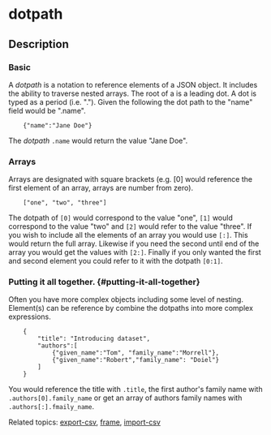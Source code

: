 dotpath
=======

Description
-----------

### Basic

A *dotpath* is a notation to reference elements of a JSON object. It
includes the ability to traverse nested arrays. The root of a is a
leading dot. A dot is typed as a period (i.e. \".\"). Given the
following the dot path to the \"name\" field would be \".name\".

``` {.json}
    {"name":"Jane Doe"}
```

The *dotpath* `.name` would return the value \"Jane Doe\".

### Arrays

Arrays are designated with square brackets (e.g. \[0\] would reference
the first element of an array, arrays are number from zero).

``` {.json}
    ["one", "two", "three"]
```

The dotpath of `[0]` would correspond to the value \"one\", `[1]` would
correspond to the value \"two\" and `[2]` would refer to the value
\"three\". If you wish to include all the elements of an array you would
use `[:]`. This would return the full array. Likewise if you need the
second until end of the array you would get the values with `[2:]`.
Finally if you only wanted the first and second element you could refer
to it with the dotpath `[0:1]`.

### Putting it all together. {#putting-it-all-together}

Often you have more complex objects including some level of nesting.
Element(s) can be reference by combine the dotpaths into more complex
expressions.

``` {.json}
    {
        "title": "Introducing dataset",
        "authors":[
            {"given_name":"Tom", "family_name":"Morrell"},
            {"given_name":"Robert","family_name": "Doiel"}
        ]
    }
```

You would reference the title with `.title`, the first author\'s family
name with `.authors[0].family_name` or get an array of authors family
names with `.authors[:].fmaily_name`.

Related topics: [export-csv](export-csv.html), [frame](frame.html),
[import-csv](import-csv.html)
